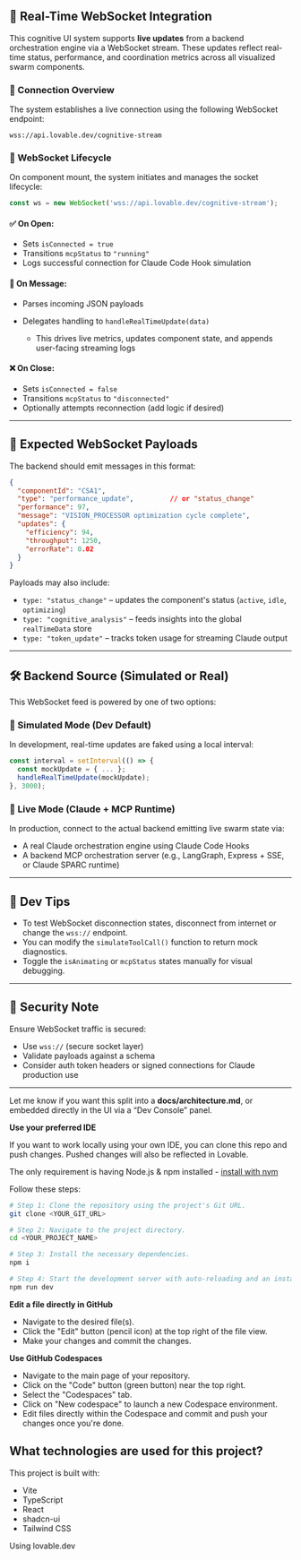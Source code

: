 ## 🧠 Real-Time WebSocket Integration

This cognitive UI system supports **live updates** from a backend orchestration engine via a WebSocket stream. These updates reflect real-time status, performance, and coordination metrics across all visualized swarm components.

### 🔌 Connection Overview

The system establishes a live connection using the following WebSocket endpoint:

```
wss://api.lovable.dev/cognitive-stream
```

### 🔄 WebSocket Lifecycle

On component mount, the system initiates and manages the socket lifecycle:

```ts
const ws = new WebSocket('wss://api.lovable.dev/cognitive-stream');
```

#### ✅ On Open:

* Sets `isConnected = true`
* Transitions `mcpStatus` to `"running"`
* Logs successful connection for Claude Code Hook simulation

#### 🔁 On Message:

* Parses incoming JSON payloads
* Delegates handling to `handleRealTimeUpdate(data)`

  * This drives live metrics, updates component state, and appends user-facing streaming logs

#### ❌ On Close:

* Sets `isConnected = false`
* Transitions `mcpStatus` to `"disconnected"`
* Optionally attempts reconnection (add logic if desired)

---

## 📡 Expected WebSocket Payloads

The backend should emit messages in this format:

```json
{
  "componentId": "CSA1",
  "type": "performance_update",         // or "status_change"
  "performance": 97,
  "message": "VISION_PROCESSOR optimization cycle complete",
  "updates": {
    "efficiency": 94,
    "throughput": 1250,
    "errorRate": 0.02
  }
}
```

Payloads may also include:

* `type: "status_change"` – updates the component's status (`active`, `idle`, `optimizing`)
* `type: "cognitive_analysis"` – feeds insights into the global `realTimeData` store
* `type: "token_update"` – tracks token usage for streaming Claude output

---

## 🛠️ Backend Source (Simulated or Real)

This WebSocket feed is powered by one of two options:

### 🔁 Simulated Mode (Dev Default)

In development, real-time updates are faked using a local interval:

```ts
const interval = setInterval(() => {
  const mockUpdate = { ... };
  handleRealTimeUpdate(mockUpdate);
}, 3000);
```

### 🚀 Live Mode (Claude + MCP Runtime)

In production, connect to the actual backend emitting live swarm state via:

* A real Claude orchestration engine using Claude Code Hooks
* A backend MCP orchestration server (e.g., LangGraph, Express + SSE, or Claude SPARC runtime)

---

## 🧪 Dev Tips

* To test WebSocket disconnection states, disconnect from internet or change the `wss://` endpoint.
* You can modify the `simulateToolCall()` function to return mock diagnostics.
* Toggle the `isAnimating` or `mcpStatus` states manually for visual debugging.

---

## 🔐 Security Note

Ensure WebSocket traffic is secured:

* Use `wss://` (secure socket layer)
* Validate payloads against a schema
* Consider auth token headers or signed connections for Claude production use

---

Let me know if you want this split into a **docs/architecture.md**, or embedded directly in the UI via a “Dev Console” panel.


**Use your preferred IDE**

If you want to work locally using your own IDE, you can clone this repo and push changes. Pushed changes will also be reflected in Lovable.

The only requirement is having Node.js & npm installed - [install with nvm](https://github.com/nvm-sh/nvm#installing-and-updating)

Follow these steps:

```sh
# Step 1: Clone the repository using the project's Git URL.
git clone <YOUR_GIT_URL>

# Step 2: Navigate to the project directory.
cd <YOUR_PROJECT_NAME>

# Step 3: Install the necessary dependencies.
npm i

# Step 4: Start the development server with auto-reloading and an instant preview.
npm run dev
```

**Edit a file directly in GitHub**

- Navigate to the desired file(s).
- Click the "Edit" button (pencil icon) at the top right of the file view.
- Make your changes and commit the changes.

**Use GitHub Codespaces**

- Navigate to the main page of your repository.
- Click on the "Code" button (green button) near the top right.
- Select the "Codespaces" tab.
- Click on "New codespace" to launch a new Codespace environment.
- Edit files directly within the Codespace and commit and push your changes once you're done.

## What technologies are used for this project?

This project is built with:

- Vite
- TypeScript
- React
- shadcn-ui
- Tailwind CSS

Using lovable.dev
